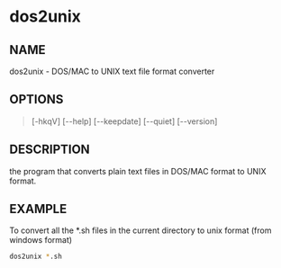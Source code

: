 # dos2unix

## NAME

dos2unix - DOS/MAC to UNIX text file format converter 

## OPTIONS

> [-hkqV] [--help] [--keepdate] [--quiet] [--version]

## DESCRIPTION

the program that converts plain text files in DOS/MAC format to UNIX format. 

## EXAMPLE

To convert all the *.sh files in the current directory to unix format (from windows format)

```bash
dos2unix *.sh
```
